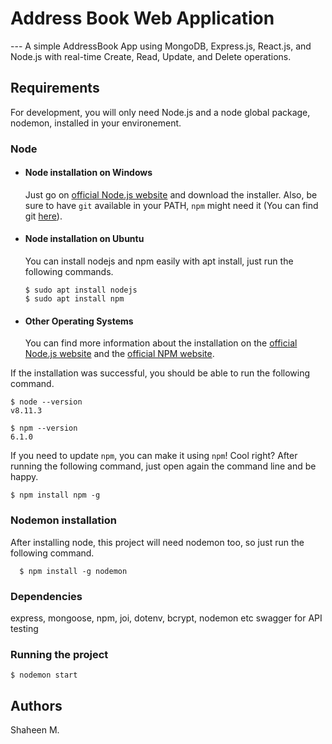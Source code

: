 # Address Book Web Application

--- A simple AddressBook App using MongoDB, Express.js, React.js, and Node.js with real-time Create, Read, Update, and Delete operations.

## Requirements

For development, you will only need Node.js and a node global package, nodemon, installed in your environement.

### Node
- #### Node installation on Windows

  Just go on [official Node.js website](https://nodejs.org/) and download the installer.
Also, be sure to have `git` available in your PATH, `npm` might need it (You can find git [here](https://git-scm.com/)).

- #### Node installation on Ubuntu

  You can install nodejs and npm easily with apt install, just run the following commands.

      $ sudo apt install nodejs
      $ sudo apt install npm

- #### Other Operating Systems
  You can find more information about the installation on the [official Node.js website](https://nodejs.org/) and the [official NPM website](https://npmjs.org/).

If the installation was successful, you should be able to run the following command.

    $ node --version
    v8.11.3

    $ npm --version
    6.1.0

If you need to update `npm`, you can make it using `npm`! Cool right? After running the following command, just open again the command line and be happy.

    $ npm install npm -g

###
### Nodemon installation
  After installing node, this project will need nodemon too, so just run the following command.

      $ npm install -g nodemon
### Dependencies
express, mongoose, npm, joi, dotenv, bcrypt, nodemon etc
swagger for API testing

### Running the project

    $ nodemon start

## Authors
  Shaheen M.
  
